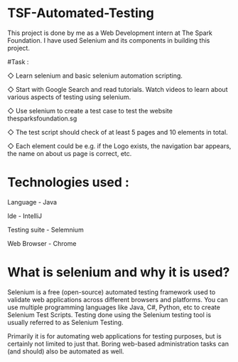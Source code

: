 # TSF-Automated-Testing
This project is done by me as a Web Development  intern at The Spark Foundation. I have used Selenium and its components in building this project.

#Task :

◇ Learn selenium and basic selenium automation scripting.

◇ Start with Google Search and read tutorials. Watch videos to
learn about various aspects of testing using selenium.

◇ Use selenium to create a test case to test the website
thesparksfoundation.sg

◇ The test script should check of at least 5 pages and 10
elements in total.

◇ Each element could be e.g. if the Logo exists, the navigation
bar appears, the name on about us page is correct, etc.

# Technologies used :

Language - Java

Ide - IntelliJ

Testing suite - Selemnium

Web Browser - Chrome

# What is selenium and why it is used?

Selenium is a free (open-source) automated testing framework used to validate web applications across different browsers and platforms. You can use multiple programming languages like Java, C#, Python, etc to create Selenium Test Scripts. Testing done using the Selenium testing tool is usually referred to as Selenium Testing.

Primarily it is for automating web applications for testing purposes, but is certainly not limited to just that.
Boring web-based administration tasks can (and should) also be automated as well.
